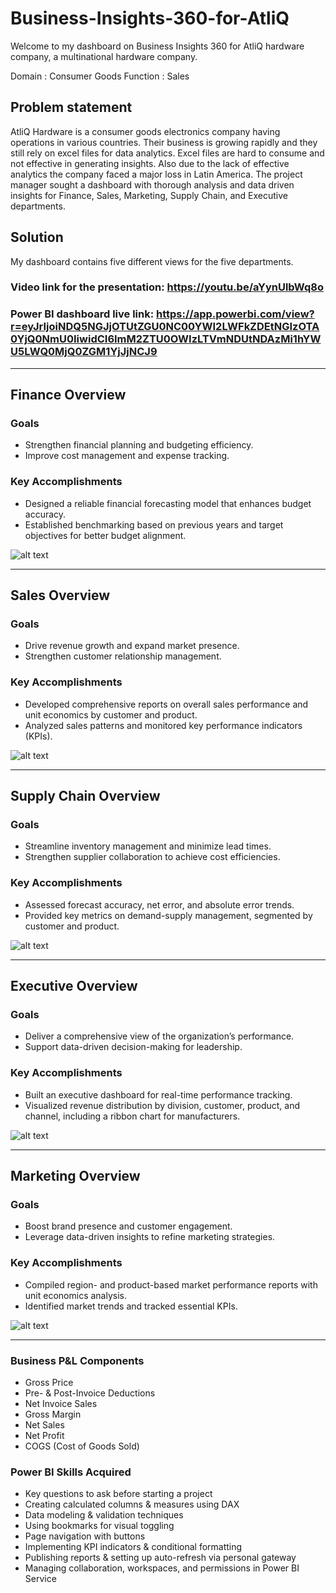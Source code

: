 # Business-Insights-360-for-AtliQ

Welcome to my dashboard on Business Insights 360 for AtliQ hardware company, a multinational hardware company.

Domain : Consumer Goods Function : Sales

## Problem statement

AtliQ Hardware is a consumer goods electronics company having operations in various countries. Their business is growing rapidly and they still rely on excel files for data analytics. Excel files are hard to consume and not effective in generating insights. Also due to the lack of effective analytics the company faced a major loss in Latin America. The project manager sought a dashboard with thorough analysis and data driven insights for Finance, Sales, Marketing, Supply Chain, and Executive departments.

## Solution

My dashboard contains five different views for the five departments.

### Video link for the presentation: https://youtu.be/aYynUlbWq8o
### Power BI dashboard live link: https://app.powerbi.com/view?r=eyJrIjoiNDQ5NGJjOTUtZGU0NC00YWI2LWFkZDEtNGIzOTA0YjQ0NmU0IiwidCI6ImM2ZTU0OWIzLTVmNDUtNDAzMi1hYWU5LWQ0MjQ0ZGM1YjJjNCJ9

---

## Finance Overview

### Goals  
- Strengthen financial planning and budgeting efficiency.  
- Improve cost management and expense tracking.  

### Key Accomplishments  
- Designed a reliable financial forecasting model that enhances budget accuracy.  
- Established benchmarking based on previous years and target objectives for better budget alignment.  

![alt text](<Finance view.png>)

---

## Sales Overview  

### Goals  
- Drive revenue growth and expand market presence.  
- Strengthen customer relationship management.  

### Key Accomplishments  
- Developed comprehensive reports on overall sales performance and unit economics by customer and product.  
- Analyzed sales patterns and monitored key performance indicators (KPIs).  

![alt text](<Sales view.png>)

---

## Supply Chain Overview  

### Goals  
- Streamline inventory management and minimize lead times.  
- Strengthen supplier collaboration to achieve cost efficiencies.  

### Key Accomplishments  
- Assessed forecast accuracy, net error, and absolute error trends.  
- Provided key metrics on demand-supply management, segmented by customer and product.  

![alt text](<Supply chain view.png>)

---

## Executive Overview  

### Goals  
- Deliver a comprehensive view of the organization’s performance.  
- Support data-driven decision-making for leadership.  

### Key Accomplishments  
- Built an executive dashboard for real-time performance tracking.  
- Visualized revenue distribution by division, customer, product, and channel, including a ribbon chart for manufacturers.  

![alt text](<Executive view.png>)

---

## Marketing Overview  

### Goals  
- Boost brand presence and customer engagement.  
- Leverage data-driven insights to refine marketing strategies.  

### Key Accomplishments  
- Compiled region- and product-based market performance reports with unit economics analysis.  
- Identified market trends and tracked essential KPIs.  

![alt text](<Marketing view.png>)

---

### Business P&L Components  
- Gross Price  
- Pre- & Post-Invoice Deductions  
- Net Invoice Sales  
- Gross Margin  
- Net Sales  
- Net Profit  
- COGS (Cost of Goods Sold)  

### Power BI Skills Acquired  
- Key questions to ask before starting a project  
- Creating calculated columns & measures using DAX  
- Data modeling & validation techniques  
- Using bookmarks for visual toggling  
- Page navigation with buttons  
- Implementing KPI indicators & conditional formatting  
- Publishing reports & setting up auto-refresh via personal gateway  
- Managing collaboration, workspaces, and permissions in Power BI Service
